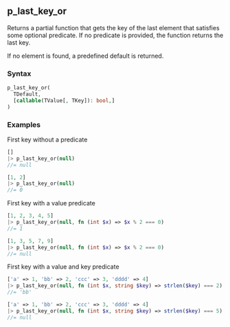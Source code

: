 [//]: # (This file is autogenerated)

## p_last_key_or

Returns a partial function that gets the key of the last element that satisfies some optional predicate.
If no predicate is provided, the function returns the last key.

If no element is found, a predefined default is returned.

### Syntax
```php
p_last_key_or(
  TDefault,
  [callable(TValue[, TKey]): bool,]
)
```

### Examples
First key without a predicate
```php
[]
|> p_last_key_or(null)
//= null
```
```php
[1, 2]
|> p_last_key_or(null)
//= 0
```
First key with a value predicate
```php
[1, 2, 3, 4, 5]
|> p_last_key_or(null, fn (int $x) => $x % 2 === 0)
//= 1
```
```php
[1, 3, 5, 7, 9]
|> p_last_key_or(null, fn (int $x) => $x % 2 === 0)
//= null
```
First key with a value and key predicate
```php
['a' => 1, 'bb' => 2, 'ccc' => 3, 'dddd' => 4]
|> p_last_key_or(null, fn (int $x, string $key) => strlen($key) === 2)
//= 'bb'
```
```php
['a' => 1, 'bb' => 2, 'ccc' => 3, 'dddd' => 4]
|> p_last_key_or(null, fn (int $x, string $key) => strlen($key) === 5)
//= null
```
